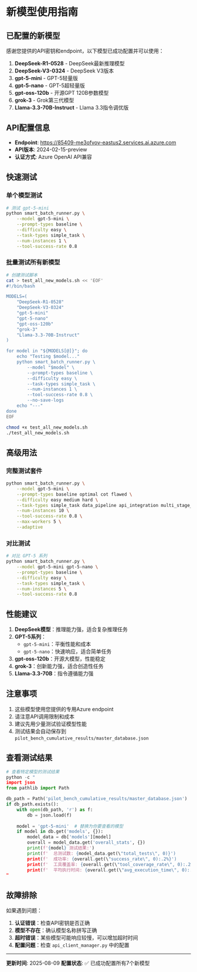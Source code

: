 # 新模型使用指南

## 已配置的新模型

感谢您提供的API密钥和endpoint，以下模型已成功配置并可以使用：

1. **DeepSeek-R1-0528** - DeepSeek最新推理模型
2. **DeepSeek-V3-0324** - DeepSeek V3版本
3. **gpt-5-mini** - GPT-5轻量版
4. **gpt-5-nano** - GPT-5超轻量版
5. **gpt-oss-120b** - 开源GPT 120B参数模型
6. **grok-3** - Grok第三代模型
7. **Llama-3.3-70B-Instruct** - Llama 3.3指令调优版

## API配置信息

- **Endpoint**: https://85409-me3ofvov-eastus2.services.ai.azure.com
- **API版本**: 2024-02-15-preview
- **认证方式**: Azure OpenAI API兼容

## 快速测试

### 单个模型测试
```bash
# 测试 gpt-5-mini
python smart_batch_runner.py \
    --model gpt-5-mini \
    --prompt-types baseline \
    --difficulty easy \
    --task-types simple_task \
    --num-instances 1 \
    --tool-success-rate 0.8
```

### 批量测试所有新模型
```bash
# 创建测试脚本
cat > test_all_new_models.sh << 'EOF'
#!/bin/bash

MODELS=(
    "DeepSeek-R1-0528"
    "DeepSeek-V3-0324"
    "gpt-5-mini"
    "gpt-5-nano"
    "gpt-oss-120b"
    "grok-3"
    "Llama-3.3-70B-Instruct"
)

for model in "${MODELS[@]}"; do
    echo "Testing $model..."
    python smart_batch_runner.py \
        --model "$model" \
        --prompt-types baseline \
        --difficulty easy \
        --task-types simple_task \
        --num-instances 1 \
        --tool-success-rate 0.8 \
        --no-save-logs
    echo "---"
done
EOF

chmod +x test_all_new_models.sh
./test_all_new_models.sh
```

## 高级用法

### 完整测试套件
```bash
python smart_batch_runner.py \
    --model gpt-5-mini \
    --prompt-types baseline optimal cot flawed \
    --difficulty easy medium hard \
    --task-types simple_task data_pipeline api_integration multi_stage_pipeline \
    --num-instances 10 \
    --tool-success-rate 0.8 \
    --max-workers 5 \
    --adaptive
```

### 对比测试
```bash
# 对比 GPT-5 系列
python smart_batch_runner.py \
    --model gpt-5-mini gpt-5-nano \
    --prompt-types baseline \
    --difficulty easy \
    --task-types simple_task \
    --num-instances 5 \
    --tool-success-rate 0.8
```

## 性能建议

1. **DeepSeek模型**：推理能力强，适合复杂推理任务
2. **GPT-5系列**：
   - `gpt-5-mini`：平衡性能和成本
   - `gpt-5-nano`：快速响应，适合简单任务
3. **gpt-oss-120b**：开源大模型，性能稳定
4. **grok-3**：创新能力强，适合创造性任务
5. **Llama-3.3-70B**：指令遵循能力强

## 注意事项

1. 这些模型使用您提供的专用Azure endpoint
2. 请注意API调用限制和成本
3. 建议先用少量测试验证模型性能
4. 测试结果会自动保存到 `pilot_bench_cumulative_results/master_database.json`

## 查看测试结果

```python
# 查看特定模型的测试结果
python -c "
import json
from pathlib import Path

db_path = Path('pilot_bench_cumulative_results/master_database.json')
if db_path.exists():
    with open(db_path, 'r') as f:
        db = json.load(f)
    
    model = 'gpt-5-mini'  # 替换为你要查看的模型
    if model in db.get('models', {}):
        model_data = db['models'][model]
        overall = model_data.get('overall_stats', {})
        print(f'{model} 测试结果:')
        print(f'  总测试数: {model_data.get(\"total_tests\", 0)}')
        print(f'  成功率: {overall.get(\"success_rate\", 0):.2%}')
        print(f'  工具覆盖率: {overall.get(\"tool_coverage_rate\", 0):.2%}')
        print(f'  平均执行时间: {overall.get(\"avg_execution_time\", 0):.2f}秒')
"
```

## 故障排除

如果遇到问题：

1. **认证错误**：检查API密钥是否正确
2. **模型不存在**：确认模型名称拼写正确
3. **超时错误**：某些模型可能响应较慢，可以增加超时时间
4. **配置问题**：检查 `api_client_manager.py` 中的配置

---

**更新时间**: 2025-08-09
**配置状态**: ✅ 已成功配置所有7个新模型